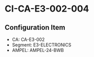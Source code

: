 # CI-CA-E3-002-004

## Configuration Item
- CA: CA-E3-002
- Segment: E3-ELECTRONICS
- AMPEL: AMPEL-24-BWB
